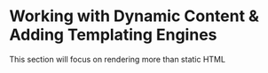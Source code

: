 # Working with Dynamic Content & Adding Templating Engines

This section will focus on rendering more than static HTML


